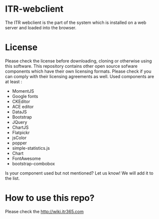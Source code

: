 # ITR-webclient
The ITR webclient is the part of the system which is installed on a web server and loaded into the browser. 

# License
Please check the license before downloading, cloning or otherwise using this software. 
This repository contains other open source sofware components which have their own licensing formats. Please check if you can comply with their licensing agreements as well. Used components are at least : 
- MomentJS
- Google fonts
- CKEditor
- ACE editor
- DataJS
- Bootstrap
- JQuery
- ChartJS
- Flatpickr
- jsColor
- popper
- simple-statistics.js
- Chart
- FontAwesome
- bootstrap-combobox

Is your component used but not mentioned? Let us know! We will add it to the list. 

# How to use this repo?
Please check the http://wiki.itr365.com

